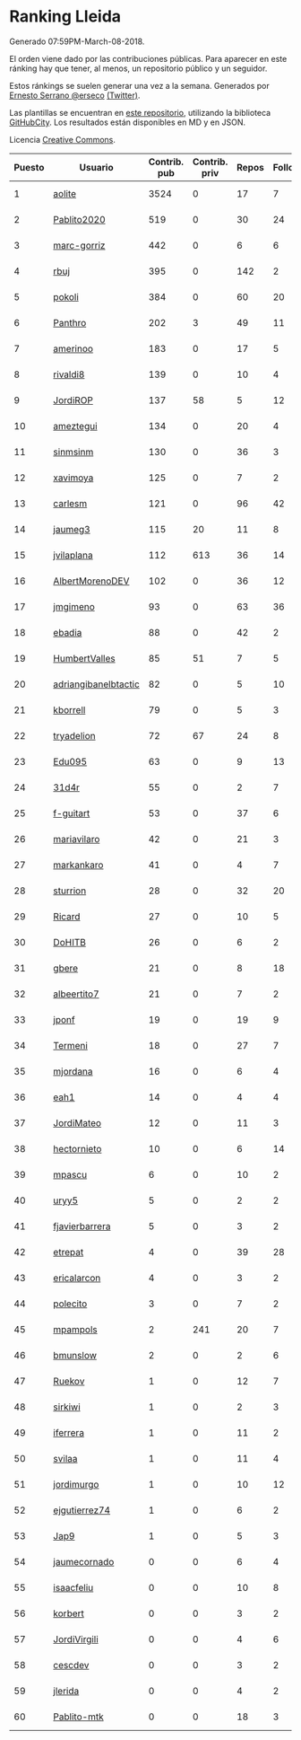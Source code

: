 # Ranking Lleida

Generado 07:59PM-March-08-2018.

El orden viene dado por las contribuciones públicas. Para aparecer en este ránking hay que tener, al menos, un repositorio público y un seguidor.

Estos ránkings se suelen generar una vez a la semana. Generados por [Ernesto Serrano @erseco](https://github.com/erseco/) [(Twitter)](https://twitter.com/erseco).

Las plantillas se encuentran en [este repositorio](https://github.com/iblancasa/GH-Spanish-Ranking), utilizando la biblioteca [GitHubCity](https://github.com/iblancasa/GitHubCity). Los resultados están disponibles en MD y en JSON.

Licencia [Creative Commons](https://creativecommons.org/licenses/by/4.0/).

| Puesto   |  Usuario  | Contrib. pub | Contrib. priv |Repos| Followers | Desde |  Avatar  |
|----------|-----------|--------------|---------------|-----|-----------|-------|----------|
|1|[aolite](https://github.com/aolite)|3524|0|17|7|2013-06-03|![aolite](https://avatars0.githubusercontent.com/u/4601466)|
|2|[Pablito2020](https://github.com/Pablito2020)|519|0|30|24|2016-04-24|![Pablito2020](https://avatars0.githubusercontent.com/u/18640261)|
|3|[marc-gorriz](https://github.com/marc-gorriz)|442|0|6|6|2016-06-02|![marc-gorriz](https://avatars1.githubusercontent.com/u/19705023)|
|4|[rbuj](https://github.com/rbuj)|395|0|142|2|2014-12-12|![rbuj](https://avatars2.githubusercontent.com/u/10171411)|
|5|[pokoli](https://github.com/pokoli)|384|0|60|20|2011-10-30|![pokoli](https://avatars0.githubusercontent.com/u/1160726)|
|6|[Panthro](https://github.com/Panthro)|202|3|49|11|2012-03-22|![Panthro](https://avatars3.githubusercontent.com/u/1565421)|
|7|[amerinoo](https://github.com/amerinoo)|183|0|17|5|2015-02-16|![amerinoo](https://avatars0.githubusercontent.com/u/11027833)|
|8|[rivaldi8](https://github.com/rivaldi8)|139|0|10|4|2011-11-11|![rivaldi8](https://avatars1.githubusercontent.com/u/1187977)|
|9|[JordiROP](https://github.com/JordiROP)|137|58|5|12|2016-02-08|![JordiROP](https://avatars1.githubusercontent.com/u/17128072)|
|10|[ameztegui](https://github.com/ameztegui)|134|0|20|4|2014-07-02|![ameztegui](https://avatars2.githubusercontent.com/u/8050937)|
|11|[sinmsinm](https://github.com/sinmsinm)|130|0|36|3|2012-05-16|![sinmsinm](https://avatars1.githubusercontent.com/u/1745437)|
|12|[xavimoya](https://github.com/xavimoya)|125|0|7|2|2014-11-25|![xavimoya](https://avatars3.githubusercontent.com/u/9944686)|
|13|[carlesm](https://github.com/carlesm)|121|0|96|42|2008-05-01|![carlesm](https://avatars3.githubusercontent.com/u/9011)|
|14|[jaumeg3](https://github.com/jaumeg3)|115|20|11|8|2016-07-14|![jaumeg3](https://avatars1.githubusercontent.com/u/20457801)|
|15|[jvilaplana](https://github.com/jvilaplana)|112|613|36|14|2011-04-15|![jvilaplana](https://avatars3.githubusercontent.com/u/732164)|
|16|[AlbertMorenoDEV](https://github.com/AlbertMorenoDEV)|102|0|36|12|2010-03-04|![AlbertMorenoDEV](https://avatars2.githubusercontent.com/u/216042)|
|17|[jmgimeno](https://github.com/jmgimeno)|93|0|63|36|2011-04-08|![jmgimeno](https://avatars2.githubusercontent.com/u/718396)|
|18|[ebadia](https://github.com/ebadia)|88|0|42|2|2009-12-08|![ebadia](https://avatars3.githubusercontent.com/u/164689)|
|19|[HumbertValles](https://github.com/HumbertValles)|85|51|7|5|2017-02-13|![HumbertValles](https://avatars2.githubusercontent.com/u/25740901)|
|20|[adriangibanelbtactic](https://github.com/adriangibanelbtactic)|82|0|5|10|2012-01-15|![adriangibanelbtactic](https://avatars1.githubusercontent.com/u/1331363)|
|21|[kborrell](https://github.com/kborrell)|79|0|5|3|2015-02-17|![kborrell](https://avatars2.githubusercontent.com/u/11043037)|
|22|[tryadelion](https://github.com/tryadelion)|72|67|24|8|2013-03-05|![tryadelion](https://avatars2.githubusercontent.com/u/3778474)|
|23|[Edu095](https://github.com/Edu095)|63|0|9|13|2015-04-07|![Edu095](https://avatars3.githubusercontent.com/u/11843087)|
|24|[31d4r](https://github.com/31d4r)|55|0|2|7|2017-08-12|![31d4r](https://avatars1.githubusercontent.com/u/30953857)|
|25|[f-guitart](https://github.com/f-guitart)|53|0|37|6|2014-03-09|![f-guitart](https://avatars3.githubusercontent.com/u/6899142)|
|26|[mariavilaro](https://github.com/mariavilaro)|42|0|21|3|2015-01-13|![mariavilaro](https://avatars1.githubusercontent.com/u/10522884)|
|27|[markankaro](https://github.com/markankaro)|41|0|4|7|2017-05-24|![markankaro](https://avatars3.githubusercontent.com/u/28937427)|
|28|[sturrion](https://github.com/sturrion)|28|0|32|20|2013-08-23|![sturrion](https://avatars3.githubusercontent.com/u/5296219)|
|29|[Ricard](https://github.com/Ricard)|27|0|10|5|2009-12-13|![Ricard](https://avatars3.githubusercontent.com/u/167117)|
|30|[DoHITB](https://github.com/DoHITB)|26|0|6|2|2016-01-19|![DoHITB](https://avatars1.githubusercontent.com/u/16784764)|
|31|[gbere](https://github.com/gbere)|21|0|8|18|2012-01-13|![gbere](https://avatars0.githubusercontent.com/u/1327334)|
|32|[albeertito7](https://github.com/albeertito7)|21|0|7|2|2017-02-13|![albeertito7](https://avatars1.githubusercontent.com/u/25740911)|
|33|[jponf](https://github.com/jponf)|19|0|19|9|2013-03-13|![jponf](https://avatars2.githubusercontent.com/u/3852560)|
|34|[Termeni](https://github.com/Termeni)|18|0|27|7|2014-03-10|![Termeni](https://avatars1.githubusercontent.com/u/6905912)|
|35|[mjordana](https://github.com/mjordana)|16|0|6|4|2014-11-19|![mjordana](https://avatars1.githubusercontent.com/u/9840099)|
|36|[eah1](https://github.com/eah1)|14|0|4|4|2015-02-17|![eah1](https://avatars3.githubusercontent.com/u/11043022)|
|37|[JordiMateo](https://github.com/JordiMateo)|12|0|11|3|2016-03-10|![JordiMateo](https://avatars3.githubusercontent.com/u/17766957)|
|38|[hectornieto](https://github.com/hectornieto)|10|0|6|14|2014-04-15|![hectornieto](https://avatars0.githubusercontent.com/u/7302862)|
|39|[mpascu](https://github.com/mpascu)|6|0|10|2|2015-02-12|![mpascu](https://avatars3.githubusercontent.com/u/10977699)|
|40|[uryy5](https://github.com/uryy5)|5|0|2|2|2014-10-07|![uryy5](https://avatars1.githubusercontent.com/u/9052385)|
|41|[fjavierbarrera](https://github.com/fjavierbarrera)|5|0|3|2|2014-12-16|![fjavierbarrera](https://avatars1.githubusercontent.com/u/10211156)|
|42|[etrepat](https://github.com/etrepat)|4|0|39|28|2009-11-04|![etrepat](https://avatars0.githubusercontent.com/u/148851)|
|43|[ericalarcon](https://github.com/ericalarcon)|4|0|3|2|2013-08-28|![ericalarcon](https://avatars2.githubusercontent.com/u/5327861)|
|44|[polecito](https://github.com/polecito)|3|0|7|2|2013-07-30|![polecito](https://avatars1.githubusercontent.com/u/5122186)|
|45|[mpampols](https://github.com/mpampols)|2|241|20|7|2010-11-12|![mpampols](https://avatars1.githubusercontent.com/u/479534)|
|46|[bmunslow](https://github.com/bmunslow)|2|0|2|6|2010-06-03|![bmunslow](https://avatars1.githubusercontent.com/u/295192)|
|47|[Ruekov](https://github.com/Ruekov)|1|0|12|7|2010-12-27|![Ruekov](https://avatars0.githubusercontent.com/u/537713)|
|48|[sirkiwi](https://github.com/sirkiwi)|1|0|2|3|2011-07-01|![sirkiwi](https://avatars2.githubusercontent.com/u/888555)|
|49|[iferrera](https://github.com/iferrera)|1|0|11|2|2011-09-23|![iferrera](https://avatars0.githubusercontent.com/u/1073857)|
|50|[svilaa](https://github.com/svilaa)|1|0|11|4|2013-09-23|![svilaa](https://avatars0.githubusercontent.com/u/5521724)|
|51|[jordimurgo](https://github.com/jordimurgo)|1|0|10|12|2013-10-23|![jordimurgo](https://avatars2.githubusercontent.com/u/5759992)|
|52|[ejgutierrez74](https://github.com/ejgutierrez74)|1|0|6|2|2015-03-14|![ejgutierrez74](https://avatars2.githubusercontent.com/u/11474846)|
|53|[Jap9](https://github.com/Jap9)|1|0|5|3|2016-02-09|![Jap9](https://avatars1.githubusercontent.com/u/17140922)|
|54|[jaumecornado](https://github.com/jaumecornado)|0|0|6|4|2011-02-14|![jaumecornado](https://avatars0.githubusercontent.com/u/617176)|
|55|[isaacfeliu](https://github.com/isaacfeliu)|0|0|10|8|2008-04-10|![isaacfeliu](https://avatars0.githubusercontent.com/u/6287)|
|56|[korbert](https://github.com/korbert)|0|0|3|2|2013-03-08|![korbert](https://avatars2.githubusercontent.com/u/3808843)|
|57|[JordiVirgili](https://github.com/JordiVirgili)|0|0|4|6|2013-11-27|![JordiVirgili](https://avatars3.githubusercontent.com/u/6048532)|
|58|[cescdev](https://github.com/cescdev)|0|0|3|2|2013-09-20|![cescdev](https://avatars0.githubusercontent.com/u/5502251)|
|59|[jlerida](https://github.com/jlerida)|0|0|4|2|2015-05-12|![jlerida](https://avatars1.githubusercontent.com/u/12414567)|
|60|[Pablito-mtk](https://github.com/Pablito-mtk)|0|0|18|3|2016-09-29|![Pablito-mtk](https://avatars2.githubusercontent.com/u/22517501)|
